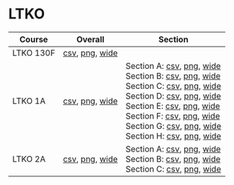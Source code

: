 # LTKO

| Course | Overall | Section |
| ------ | ------- | ------- |
| LTKO 130F | [csv](https://github.com/UCSD-Historical-Enrollment-Data/2024Fall/blob/main/overall/LTKO%20130F.csv), [png](https://raw.githubusercontent.com/UCSD-Historical-Enrollment-Data/2024Fall/main/plot_overall/LTKO%20130F.png), [wide](https://raw.githubusercontent.com/UCSD-Historical-Enrollment-Data/2024Fall/main/plot_overall_wide/LTKO%20130F.png) |  |
| LTKO 1A | [csv](https://github.com/UCSD-Historical-Enrollment-Data/2024Fall/blob/main/overall/LTKO%201A.csv), [png](https://raw.githubusercontent.com/UCSD-Historical-Enrollment-Data/2024Fall/main/plot_overall/LTKO%201A.png), [wide](https://raw.githubusercontent.com/UCSD-Historical-Enrollment-Data/2024Fall/main/plot_overall_wide/LTKO%201A.png) | Section A: [csv](https://github.com/UCSD-Historical-Enrollment-Data/2024Fall/blob/main/section/LTKO%201A_A.csv), [png](https://raw.githubusercontent.com/UCSD-Historical-Enrollment-Data/2024Fall/main/plot_section/LTKO%201A_A.png), [wide](https://raw.githubusercontent.com/UCSD-Historical-Enrollment-Data/2024Fall/main/plot_section_wide/LTKO%201A_A.png)<br>Section B: [csv](https://github.com/UCSD-Historical-Enrollment-Data/2024Fall/blob/main/section/LTKO%201A_B.csv), [png](https://raw.githubusercontent.com/UCSD-Historical-Enrollment-Data/2024Fall/main/plot_section/LTKO%201A_B.png), [wide](https://raw.githubusercontent.com/UCSD-Historical-Enrollment-Data/2024Fall/main/plot_section_wide/LTKO%201A_B.png)<br>Section C: [csv](https://github.com/UCSD-Historical-Enrollment-Data/2024Fall/blob/main/section/LTKO%201A_C.csv), [png](https://raw.githubusercontent.com/UCSD-Historical-Enrollment-Data/2024Fall/main/plot_section/LTKO%201A_C.png), [wide](https://raw.githubusercontent.com/UCSD-Historical-Enrollment-Data/2024Fall/main/plot_section_wide/LTKO%201A_C.png)<br>Section D: [csv](https://github.com/UCSD-Historical-Enrollment-Data/2024Fall/blob/main/section/LTKO%201A_D.csv), [png](https://raw.githubusercontent.com/UCSD-Historical-Enrollment-Data/2024Fall/main/plot_section/LTKO%201A_D.png), [wide](https://raw.githubusercontent.com/UCSD-Historical-Enrollment-Data/2024Fall/main/plot_section_wide/LTKO%201A_D.png)<br>Section E: [csv](https://github.com/UCSD-Historical-Enrollment-Data/2024Fall/blob/main/section/LTKO%201A_E.csv), [png](https://raw.githubusercontent.com/UCSD-Historical-Enrollment-Data/2024Fall/main/plot_section/LTKO%201A_E.png), [wide](https://raw.githubusercontent.com/UCSD-Historical-Enrollment-Data/2024Fall/main/plot_section_wide/LTKO%201A_E.png)<br>Section F: [csv](https://github.com/UCSD-Historical-Enrollment-Data/2024Fall/blob/main/section/LTKO%201A_F.csv), [png](https://raw.githubusercontent.com/UCSD-Historical-Enrollment-Data/2024Fall/main/plot_section/LTKO%201A_F.png), [wide](https://raw.githubusercontent.com/UCSD-Historical-Enrollment-Data/2024Fall/main/plot_section_wide/LTKO%201A_F.png)<br>Section G: [csv](https://github.com/UCSD-Historical-Enrollment-Data/2024Fall/blob/main/section/LTKO%201A_G.csv), [png](https://raw.githubusercontent.com/UCSD-Historical-Enrollment-Data/2024Fall/main/plot_section/LTKO%201A_G.png), [wide](https://raw.githubusercontent.com/UCSD-Historical-Enrollment-Data/2024Fall/main/plot_section_wide/LTKO%201A_G.png)<br>Section H: [csv](https://github.com/UCSD-Historical-Enrollment-Data/2024Fall/blob/main/section/LTKO%201A_H.csv), [png](https://raw.githubusercontent.com/UCSD-Historical-Enrollment-Data/2024Fall/main/plot_section/LTKO%201A_H.png), [wide](https://raw.githubusercontent.com/UCSD-Historical-Enrollment-Data/2024Fall/main/plot_section_wide/LTKO%201A_H.png) |
| LTKO 2A | [csv](https://github.com/UCSD-Historical-Enrollment-Data/2024Fall/blob/main/overall/LTKO%202A.csv), [png](https://raw.githubusercontent.com/UCSD-Historical-Enrollment-Data/2024Fall/main/plot_overall/LTKO%202A.png), [wide](https://raw.githubusercontent.com/UCSD-Historical-Enrollment-Data/2024Fall/main/plot_overall_wide/LTKO%202A.png) | Section A: [csv](https://github.com/UCSD-Historical-Enrollment-Data/2024Fall/blob/main/section/LTKO%202A_A.csv), [png](https://raw.githubusercontent.com/UCSD-Historical-Enrollment-Data/2024Fall/main/plot_section/LTKO%202A_A.png), [wide](https://raw.githubusercontent.com/UCSD-Historical-Enrollment-Data/2024Fall/main/plot_section_wide/LTKO%202A_A.png)<br>Section B: [csv](https://github.com/UCSD-Historical-Enrollment-Data/2024Fall/blob/main/section/LTKO%202A_B.csv), [png](https://raw.githubusercontent.com/UCSD-Historical-Enrollment-Data/2024Fall/main/plot_section/LTKO%202A_B.png), [wide](https://raw.githubusercontent.com/UCSD-Historical-Enrollment-Data/2024Fall/main/plot_section_wide/LTKO%202A_B.png)<br>Section C: [csv](https://github.com/UCSD-Historical-Enrollment-Data/2024Fall/blob/main/section/LTKO%202A_C.csv), [png](https://raw.githubusercontent.com/UCSD-Historical-Enrollment-Data/2024Fall/main/plot_section/LTKO%202A_C.png), [wide](https://raw.githubusercontent.com/UCSD-Historical-Enrollment-Data/2024Fall/main/plot_section_wide/LTKO%202A_C.png) |

